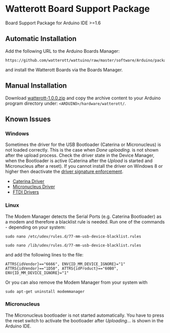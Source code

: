 # Watterott Board Support Package
Board Support Package for Arduino IDE >=1.6


## Automatic Installation

Add the following URL to the Arduino Boards Manager:
```
https://github.com/watterott/wattuino/raw/master/software/Arduino/package_watterott_index.json
```
and install the Watterott Boards via the Boards Manager.


## Manual Installation

Download [watterott-1.0.0.zip](https://github.com/watterott/wattuino/raw/master/software/Arduino/watterott-1.0.0.zip) and copy the archive content to your Arduino program directory under: ```<ARDUINO>/hardware/watterott/```.


## Known Issues

### Windows
Sometimes the driver for the USB Bootloader (Caterina or Micronucleus) is not loaded correctly.
This is the case when *Done uploading.* is not shown after the upload process.
Check the driver state in the Device Manager, when the Bootloader is active (Caterina after the *Upload* is started and Micronucleus after a reset).
If you cannot install the driver on Windows 8 or higher then deactivate the [driver signature enforcement](https://learn.sparkfun.com/tutorials/disabling-driver-signature-on-windows-8/disabling-signed-driver-enforcement-on-windows-8).
* [Caterina Driver](https://github.com/watterott/wattuino/raw/master/software/Caterina/driver.zip)
* [Micronucleus Driver](https://github.com/watterott/wattuino/raw/master/software/Micronucleus/driver.zip)
* [FTDI Drivers](http://www.ftdichip.com/Drivers/VCP.htm)

### Linux
The Modem Manager detects the Serial Ports (e.g. Caterina Bootloader) as a modem and therefore a blacklist rule is needed.
Run one of the commands - depending on your system:

```sudo nano /etc/udev/rules.d/77-mm-usb-device-blacklist.rules```
    
```sudo nano /lib/udev/rules.d/77-mm-usb-device-blacklist.rules```
    
and add the following lines to the file:
```
ATTRS{idVendor}=="6666", ENV{ID_MM_DEVICE_IGNORE}="1"
ATTRS{idVendor}=="1D50", ATTRS{idProduct}=="60B0", ENV{ID_MM_DEVICE_IGNORE}="1"
```

Or you can also remove the Modem Manager from your system with
```
sudo apt-get uninstall modemmanager
```

### Micronucleus
The Micronucleus bootloader is not started automatically. You have to press the reset switch to activate the bootloader after *Uploading...* is shown in the Arduino IDE.
